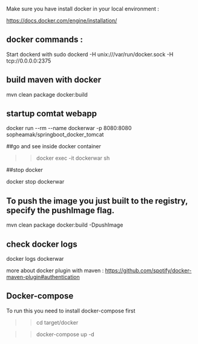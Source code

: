 
Make sure you have install docker in your local environment :

https://docs.docker.com/engine/installation/


## docker commands :

Start dockerd with sudo dockerd -H unix:///var/run/docker.sock -H tcp://0.0.0.0:2375

## build maven with docker

mvn clean package docker:build


## startup comtat webapp

docker run --rm --name dockerwar -p 8080:8080  sopheamak/springboot_docker_tomcat

##go and see inside docker container 

>> docker exec -it dockerwar sh

##stop docker

docker stop dockerwar  


## To push the image you just built to the registry, specify the pushImage flag.

mvn clean package docker:build -DpushImage


## check docker logs

docker logs dockerwar


more about docker plugin with maven : https://github.com/spotify/docker-maven-plugin#authentication



## Docker-compose

To run this you need to install docker-compose first

>>cd target/docker

>>docker-compose up -d
